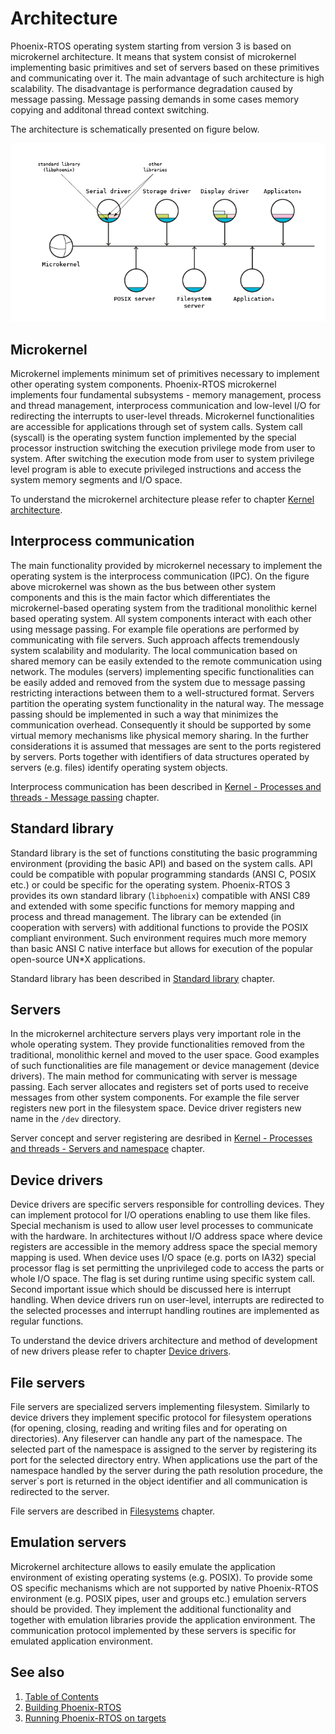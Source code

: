 # Architecture

Phoenix-RTOS operating system starting from version 3 is based on microkernel architecture. It means that system consist of microkernel implementing basic primitives and set of servers based on these primitives and communicating over it. The main advantage of such architecture is high scalability. The disadvantage is performance degradation caused by message passing. Message passing demands in some cases memory copying and additonal thread context switching.

The architecture is schematically presented on figure below.

<img src="_images/arch1.png" >

## Microkernel

Microkernel implements minimum set of primitives necessary to implement other operating system components. Phoenix-RTOS microkernel implements four fundamental subsystems - memory management, process and thread management, interprocess communication and low-level I/O for redirecting the interrupts to user-level threads. Microkernel functionalities are accessible for applications through set of system calls. System call (syscall) is the operating system function implemented by the special processor instruction switching the execution privilege mode from user to system. After switching the execution mode from user to system privilege level program is able to execute privileged instructions and access the system memory segments and I/O space.

To understand the microkernel architecture please refer to chapter [Kernel architecture](kernel/README.md).

## Interprocess communication

The main functionality provided by microkernel necessary to implement the operating system is the interprocess communication (IPC). On the figure above microkernel was shown as the bus between other system components and this is the main factor which differentiates the microkernel-based operating system from the traditional monolithic kernel based operating system. All system components interact with each other using message passing. For example file operations are performed by communicating with file servers. Such approach affects tremendously system scalability and modularity. The local communication based on shared memory can be easily extended to the remote communication using network. The modules (servers) implementing specific functionalities can be easily added and removed from the system due to message passing restricting interactions between them to a well-structured format. Servers partition the operating system functionality in the natural way. The message passing should be implemented in such a way that minimizes the communication overhead. Consequently it should be supported by some virtual memory mechanisms like physical memory sharing. In the further considerations it is assumed that messages are sent to the ports registered by servers. Ports together with identifiers of data structures operated by servers (e.g. files) identify operating system objects.

Interprocess communication has been described in [Kernel - Processes and threads - Message passing](kernel/proc/msg.md) chapter.

## Standard library

Standard library is the set of functions constituting the basic programming environment (providing the basic API) and based on the system calls. API could be compatible with popular programming standards (ANSI C, POSIX etc.) or could be specific for the operating system. Phoenix-RTOS 3 provides its own standard library (`libphoenix`) compatible with ANSI C89 and extended with some specific functions for memory mapping and process and thread management. The library can be extended (in cooperation with servers) with additional functions to provide the POSIX compliant environment. Such environment requires much more memory than basic ANSI C native interface but allows for execution of the popular open-source UN*X applications.

Standard library has been described in [Standard library](libc/README.md) chapter.

## Servers

In the microkernel architecture servers plays very important role in the whole operating system. They provide functionalities removed from the traditional, monolithic kernel and moved to the user space. Good examples of such functionalities are file management or device management (device drivers). The main method for communicating with server is message passing. Each server allocates and registers set of ports used to receive messages from other system components. For example the file server registers new port in the filesystem space. Device driver registers new name in the `/dev` directory.

Server concept and server registering are desribed in [Kernel - Processes and threads - Servers and namespace](kernel/proc/namespace.md) chapter.

## Device drivers

Device drivers are specific servers responsible for controlling devices. They can implement protocol for I/O operations enabling to use them like files. Special mechanism is used to allow user level processes to communicate with the hardware. In architectures without I/O address space where device registers are accessible in the memory address space the special memory mapping is used. When device uses I/O space (e.g. ports on IA32) special processor flag is set permitting the unprivileged code to access the parts or whole I/O space. The flag is set during runtime using specific system call. Second important issue which should be discussed here is interrupt handling. When device drivers run on user-level, interrupts are redirected to the selected processes and interrupt handling routines are implemented as regular functions.

To understand the device drivers architecture and method of development of new drivers please refer to chapter [Device drivers](devices/README.md).

## File servers

File servers are specialized servers implementing filesystem. Similarly to device drivers they implement specific protocol for filesystem operations (for opening, closing, reading and writing files and for operating on directories). Any fileserver can handle any part of the namespace. The selected part of the namespace is assigned to the server by registering its port for the selected directory entry. When applications use the part of the namespace handled by the server during the path resolution procedure, the server`s port is returned in the object identifier and all communication is redirected to the server.

File servers are described in [Filesystems](filesystems/README.md) chapter.

## Emulation servers

Microkernel architecture allows to easily emulate the application environment of existing operating systems (e.g. POSIX). To provide some OS specific mechanisms which are not supported by native Phoenix-RTOS environment (e.g. POSIX pipes, user and groups etc.) emulation servers should be provided. They implement the additional functionality and together with emulation libraries provide the application environment. The communication protocol implemented by these servers is specific for emulated application environment.

## See also

1. [Table of Contents](README.md)
2. [Building Phoenix-RTOS](building/README.md)
3. [Running Phoenix-RTOS on targets](quickstart/README.md)
